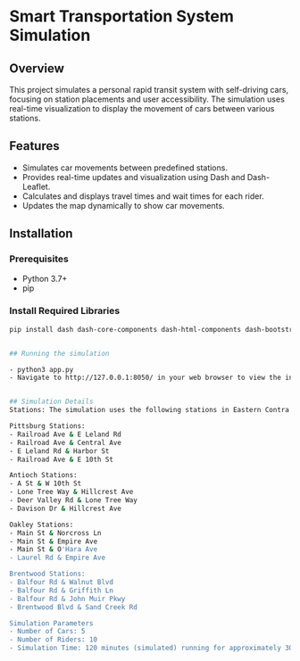 # Smart Transportation System Simulation

## Overview

This project simulates a personal rapid transit system with self-driving cars, focusing on station placements and user accessibility. The simulation uses real-time visualization to display the movement of cars between various stations.

## Features

- Simulates car movements between predefined stations.
- Provides real-time updates and visualization using Dash and Dash-Leaflet.
- Calculates and displays travel times and wait times for each rider.
- Updates the map dynamically to show car movements.

## Installation

### Prerequisites

- Python 3.7+
- pip

### Install Required Libraries

```sh
pip install dash dash-core-components dash-html-components dash-bootstrap-components dash-leaflet simpy


## Running the simulation

- python3 app.py
- Navigate to http://127.0.0.1:8050/ in your web browser to view the interactive map.


## Simulation Details
Stations: The simulation uses the following stations in Eastern Contra Costa County:

Pittsburg Stations:
- Railroad Ave & E Leland Rd
- Railroad Ave & Central Ave
- E Leland Rd & Harbor St
- Railroad Ave & E 10th St

Antioch Stations:
- A St & W 10th St
- Lone Tree Way & Hillcrest Ave
- Deer Valley Rd & Lone Tree Way
- Davison Dr & Hillcrest Ave

Oakley Stations:
- Main St & Norcross Ln
- Main St & Empire Ave
- Main St & O'Hara Ave
- Laurel Rd & Empire Ave

Brentwood Stations:
- Balfour Rd & Walnut Blvd
- Balfour Rd & Griffith Ln
- Balfour Rd & John Muir Pkwy
- Brentwood Blvd & Sand Creek Rd

Simulation Parameters
- Number of Cars: 5
- Number of Riders: 10
- Simulation Time: 120 minutes (simulated) running for approximately 30 seconds (real-time)